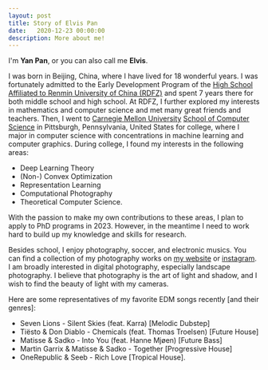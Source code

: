 ```yaml
---
layout: post
title: Story of Elvis Pan
date:   2020-12-23 00:00:00
description: More about me!
---
```


I'm **Yan Pan**, or you can also call me **Elvis**.

I was born in Beijing, China, where I have lived for 18 wonderful years. I was fortunately admitted to the Early Development Program of the [High School Affiliated to Renmin University of China (RDFZ)](https://en.wikipedia.org/wiki/High_School_Affiliated_to_Renmin_University_of_China) and spent 7 years there for both middle school and high school.
At RDFZ, I further explored my interests in mathematics and computer science and met many great friends and teachers. Then, I went to [Carnegie Mellon University](https://www.cmu.edu) [School of Computer Science](https://cs.cmu.edu) in Pittsburgh, Pennsylvania, United States for college, where I major in computer science with concentrations in machine learning and computer graphics.
During college, I found my interests in the following areas:
- Deep Learning Theory
- (Non-) Convex Optimization
- Representation Learning
- Computational Photography
- Theoretical Computer Science.

With the passion to make my own contributions to these areas, I plan to apply to PhD programs in 2023. However, in the meantime I need to work hard to build up my knowledge and skills for research.

Besides school, I enjoy photography, soccer, and electronic musics. You can find a collection of my photography works on [my website](https://elvis-pan.github.io/gallery/) or [instagram](https://www.instagram.com/elvispanphoto/). I am broadly interested in digital photography, especially landscape photography. I believe that photography is the art of light and shadow, and I wish to find the beauty of light with my cameras.

Here are some representatives of my favorite EDM songs recently [and their genres]:
- Seven Lions - Silent Skies (feat. Karra) [Melodic Dubstep]
- Ti&euml;sto & Don Diablo - Chemicals (feat. Thomas Troelsen) [Future House]
- Matisse & Sadko - Into You (feat. Hanne Mj&oslash;en) [Future Bass]
- Martin Garrix & Matisse & Sadko - Together [Progressive House]
- OneRepublic & Seeb - Rich Love [Tropical House].

